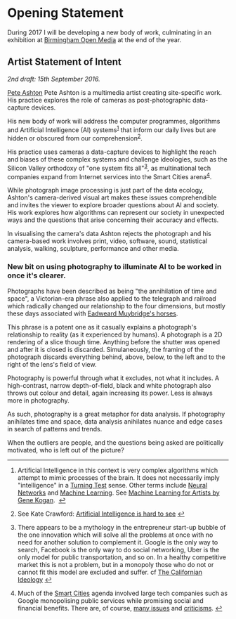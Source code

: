 <h1 id="toc_0">Opening Statement</h1>

<p>During 2017 I will be developing a new body of work, culminating in an exhibition at <a href="http://bom.org.uk">Birmingham Open Media</a> at the end of the year. </p>

<h2 id="toc_1">Artist Statement of Intent</h2>

<p><em>2nd draft: 15th September 2016.</em></p>

<p><a href="http://peteashton.com">Pete Ashton</a> Pete Ashton is a multimedia artist creating site-specific work. His practice explores the role of cameras as post-photographic data-capture devices.</p>

<p>His new body of work will address the computer programmes, algorithms and Artificial Intelligence (AI) systems<sup id="fnref1"><a href="#fn1" rel="footnote">1</a></sup> that inform our daily lives but are hidden or obscured from our comprehension<sup id="fnref2"><a href="#fn2" rel="footnote">2</a></sup>. </p>

<p>His practice uses cameras a data-capture devices to highlight the reach and biases of these complex systems and challenge ideologies, such as the Silicon Valley orthodoxy of &quot;one system fits all&quot;<sup id="fnref3"><a href="#fn3" rel="footnote">3</a></sup>, as multinational tech companies expand from Internet services into the Smart Cities arena<sup id="fnref4"><a href="#fn4" rel="footnote">4</a></sup>. </p>

<p>While photograph image processing is just part of the data ecology, Ashton&#39;s camera-derived visual art makes these issues comprehendible and invites the viewer to explore broader questions about AI and society. His work explores how algorithms can represent our society in unexpected ways and the questions that arise concerning their accuracy and effects. </p>

<p>In visualising the camera&#39;s data Ashton rejects the photograph and his camera-based work involves print, video, software, sound, statistical analysis, walking, sculpture, performance and other media.</p>

<h3 id="toc_2">New bit on using photography to illuminate AI to be worked in once it&#39;s clearer.</h3>

<p>Photographs have been described as being &quot;the annihilation of time and space&quot;, a Victorian-era phrase also applied to the telegraph and railroad which radically changed our relationship to the four dimensions, but mostly these days associated with <a href="https://www.brainpickings.org/2016/05/26/river-of-shadows-rebecca-solnit-muybridge/">Eadweard Muybridge&#39;s horses</a>.</p>

<p>This phrase is a potent one as it casually explains a photograph&#39;s relationship to reality (as it experienced by humans). A photograph is a 2D rendering of a slice though time. Anything before the shutter was opened and after it is closed is discarded. Simulaneously, the framing of the photograph discards everything behind, above, below, to the left and to the right of the lens&#39;s field of view. </p>

<p>Photography is powerful through what it excludes, not what it includes. A high-contrast, narrow depth-of-field, black and white photograph also throws out colour and detail, again increasing its power. Less is always more in photography. </p>

<p>As such, photography is a great metaphor for data analysis. If photography anihilates time and space, data analysis anihilates nuance and edge cases in search of patterns and trends. </p>

<p>When the outliers are people, and the questions being asked are politically motivated, who is left out of the picture? </p>

<div class="footnotes">
<hr>
<ol>

<li id="fn1">
<p>Artificial Intelligence in this context is very complex algorithms which attempt to mimic processes of the brain. It does not necessarily imply &quot;intelligence&quot; in a <a href="https://en.wikipedia.org/wiki/Turing_test">Turning Test</a> sense. Other terms include <a href="https://en.wikipedia.org/wiki/Artificial_neural_network">Neural Networks</a> and <a href="https://en.wikipedia.org/wiki/Machine_learning">Machine Learning</a>. See <a href="https://medium.com/@genekogan/machine-learning-for-artists-e93d20fdb097#.zets4x170">Machine Learning for Artists by Gene Kogan</a>. &nbsp;<a href="#fnref1" rev="footnote">&#8617;</a></p>
</li>

<li id="fn2">
<p>See Kate Crawford: <a href="https://medium.com/@katecrawford/artificial-intelligence-is-hard-to-see-a71e74f386db">Artificial Intelligence is hard to see</a>&nbsp;<a href="#fnref2" rev="footnote">&#8617;</a></p>
</li>

<li id="fn3">
<p>There appears to be a mythology in the entrepreneur start-up bubble of the one innovation which will solve all the problems at once with no need for another solution to complement it. Google is the only way to search, Facebook is the only way to do social networking, Uber is the only model for public transportation, and so on. In a healthy competitive market this is not a problem, but in a monopoly those who do not or cannot fit this model are excluded and suffer. cf <a href="https://en.wikipedia.org/wiki/The_Californian_Ideology">The Californian Ideology</a>&nbsp;<a href="#fnref3" rev="footnote">&#8617;</a></p>
</li>

<li id="fn4">
<p>Much of the <a href="https://en.wikipedia.org/wiki/Smart_city">Smart Cities</a> agenda involved large tech companies such as Google monopolising public services while promising social and financial benefits. There are, of course, <a href="https://en.wikipedia.org/wiki/Surveillance_issues_in_smart_cities">many issues</a> and <a href="https://www.theguardian.com/commentisfree/2016/sep/10/only-public-sector-finds-smart-technology-sexy?CMP=twt_gu">criticisms</a>.&nbsp;<a href="#fnref4" rev="footnote">&#8617;</a></p>
</li>

</ol>
</div>
